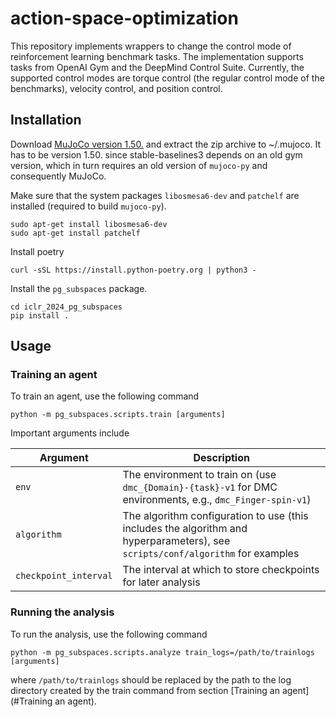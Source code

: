 # action-space-optimization
This repository implements wrappers to change the control mode of reinforcement learning benchmark tasks.
The implementation supports tasks from OpenAI Gym and the DeepMind Control Suite.
Currently, the supported control modes are torque control (the regular control mode of the benchmarks), velocity control, and position control.

## Installation
Download [MuJoCo version 1.50.](https://www.roboti.us/download/mjpro150_linux.zip) and extract the zip archive to ~/.mujoco.
It has to be version 1.50. since stable-baselines3 depends on an old gym version, which in turn requires an old version of `mujoco-py` and consequently MuJoCo.

Make sure that the system packages `libosmesa6-dev` and `patchelf` are installed (required to build `mujoco-py`).
```
sudo apt-get install libosmesa6-dev
sudo apt-get install patchelf
```
Install poetry 
```
curl -sSL https://install.python-poetry.org | python3 -
```
Install the `pg_subspaces` package.
```
cd iclr_2024_pg_subspaces
pip install .
```

## Usage

### Training an agent
To train an agent, use the following command
```
python -m pg_subspaces.scripts.train [arguments]
```
Important arguments include

| Argument              | Description                                                                                                                     |
|-----------------------|---------------------------------------------------------------------------------------------------------------------------------|
| `env`                 | The environment to train on (use `dmc_{Domain}-{task}-v1` for DMC environments, e.g., `dmc_Finger-spin-v1`)                     | 
| `algorithm`           | The algorithm configuration to use (this includes the algorithm and hyperparameters), see `scripts/conf/algorithm` for examples |
| `checkpoint_interval` | The interval at which to store checkpoints for later analysis                                                                   |

### Running the analysis
To run the analysis, use the following command
```
python -m pg_subspaces.scripts.analyze train_logs=/path/to/trainlogs [arguments]
```
where `/path/to/trainlogs` should be replaced by the path to the log directory created by the train command from section [Training an agent](#Training an agent).